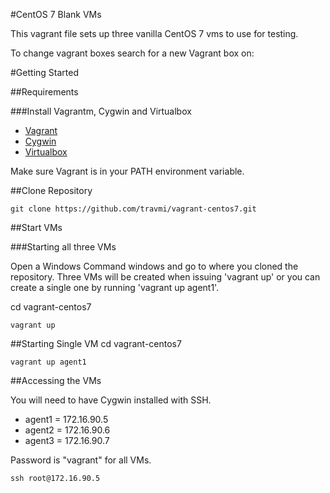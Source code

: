 #CentOS 7 Blank VMs

This vagrant file sets up three vanilla CentOS 7 vms to use for testing.

To change vagrant boxes search for a new Vagrant box on:

#Getting Started

##Requirements

###Install Vagrantm, Cygwin and Virtualbox

- [Vagrant](https://www.vagrantup.com/downloads.html)
- [Cygwin](https://cygwin.com/install.html)
- [Virtualbox](https://www.virtualbox.org/wiki/Downloads)

Make sure Vagrant is in your PATH environment variable.

##Clone Repository
```
git clone https://github.com/travmi/vagrant-centos7.git
```

##Start VMs

###Starting all three VMs

Open a Windows Command windows and go to where you cloned the repository.
Three VMs will be created when issuing 'vagrant up' or you can create a single one by running 'vagrant up agent1'.

cd vagrant-centos7

```
vagrant up
```

##Starting Single VM
cd vagrant-centos7

```
vagrant up agent1
```

##Accessing the VMs

You will need to have Cygwin installed with SSH.

- agent1 = 172.16.90.5
- agent2 = 172.16.90.6
- agent3 = 172.16.90.7

Password is "vagrant" for all VMs.
```
ssh root@172.16.90.5
```
